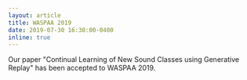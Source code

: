 ```yaml
---
layout: article
title: WASPAA 2019
date: 2019-07-30 16:30:00-0400
inline: true
---
```


Our paper "Continual Learning of New Sound Classes using Generative Replay" has been accepted to WASPAA 2019.
